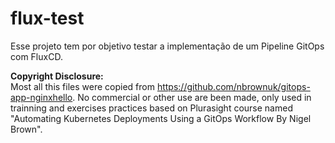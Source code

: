 # flux-test

Esse projeto tem por objetivo testar a implementação de um Pipeline GitOps com FluxCD.

**Copyright Disclosure:**  
Most all this files were copied from https://github.com/nbrownuk/gitops-app-nginxhello. No commercial or other use are been made, only used in trainning and exercises practices based on Plurasight course named "Automating Kubernetes Deployments Using a GitOps Workflow By Nigel Brown".
